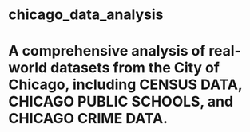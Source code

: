 # chicago_data_analysis
# A comprehensive analysis of real-world datasets from the City of Chicago, including CENSUS DATA, CHICAGO PUBLIC SCHOOLS, and CHICAGO CRIME DATA.
